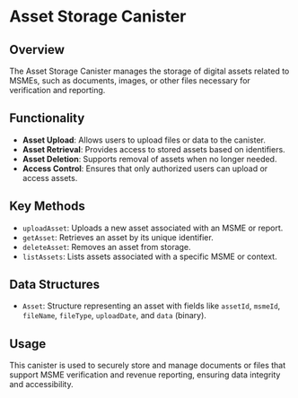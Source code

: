 # Asset Storage Canister

## Overview
The Asset Storage Canister manages the storage of digital assets related to MSMEs, such as documents, images, or other files necessary for verification and reporting.

## Functionality
- **Asset Upload**: Allows users to upload files or data to the canister.
- **Asset Retrieval**: Provides access to stored assets based on identifiers.
- **Asset Deletion**: Supports removal of assets when no longer needed.
- **Access Control**: Ensures that only authorized users can upload or access assets.

## Key Methods
- `uploadAsset`: Uploads a new asset associated with an MSME or report.
- `getAsset`: Retrieves an asset by its unique identifier.
- `deleteAsset`: Removes an asset from storage.
- `listAssets`: Lists assets associated with a specific MSME or context.

## Data Structures
- `Asset`: Structure representing an asset with fields like `assetId`, `msmeId`, `fileName`, `fileType`, `uploadDate`, and `data` (binary).

## Usage
This canister is used to securely store and manage documents or files that support MSME verification and revenue reporting, ensuring data integrity and accessibility.
